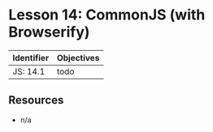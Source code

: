 # Lesson 14: CommonJS (with Browserify)

Identifier   | Objectives
-------------|------------
JS: 14.1     | todo


## Resources

- n/a
